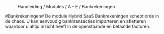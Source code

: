 
<properties>
	<page>
		<title>Bankrekeningen</title>
	</page>
	<menu>
		<position>Handleiding / Modules / A - E / Bankrekeningen</position>
		<title>Introductie</title>
	</menu>
</properties>

#Bankrekeningen#
<description>De module Hybrid SaaS Bankrekeningen schept orde in de chaos. U kan eenvoudig banktransacties importeren en afletteren waardoor u altijd inzicht heeft in de openstaande en betaalde facturen.
</description>
